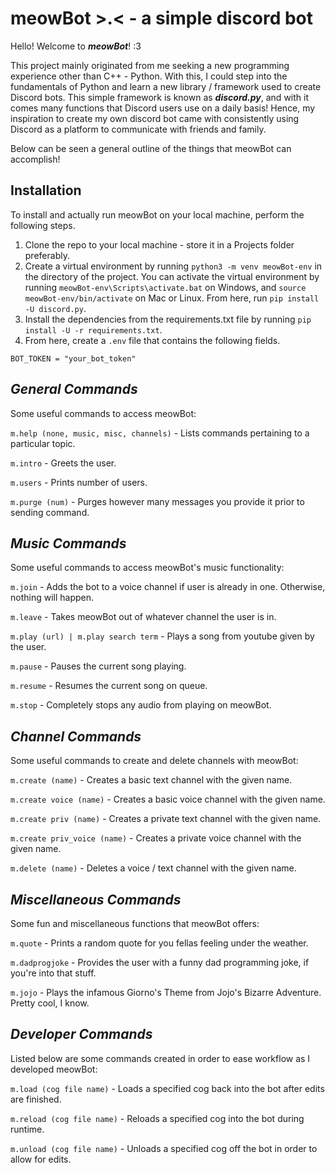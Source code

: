 # meowBot >.< - a simple discord bot

Hello! Welcome to ***meowBot***! :3

This project mainly originated from me seeking a new programming experience other than C++ - Python. 
With this, I could step into the fundamentals of Python and learn a new library / framework used to create Discord bots.
This simple framework is known as ***discord.py***, and with it comes many functions that Discord users use on a daily basis!
Hence, my inspiration to create my own discord bot came with consistently using Discord as a platform to communicate
with friends and family. 

Below can be seen a general outline of the things that meowBot can accomplish!

## **Installation**

To install and actually run meowBot on your local machine, perform the following steps.
1. Clone the repo to your local machine - store it in a Projects folder preferably.
2. Create a virtual environment by running ```python3 -m venv meowBot-env``` in the directory of the project. 
You can activate the virtual environment by running ```meowBot-env\Scripts\activate.bat``` on Windows, and ```source meowBot-env/bin/activate``` on Mac or Linux. From here, run ```pip install -U discord.py```.
3. Install the dependencies from the requirements.txt file by running ```pip install -U -r requirements.txt```. 
4. From here, create a ```.env``` file that contains the following fields. 
```
BOT_TOKEN = "your_bot_token"
```

## ***General Commands***
Some useful commands to access meowBot:

```m.help (none, music, misc, channels)``` - Lists commands pertaining to a particular topic.

```m.intro``` - Greets the user.

```m.users``` - Prints number of users.

```m.purge (num)``` - Purges however many messages you provide it prior to sending command.

## ***Music Commands***
Some useful commands to access meowBot's music functionality:

```m.join``` - Adds the bot to a voice channel if user is already in one. Otherwise, nothing will happen.

```m.leave``` - Takes meowBot out of whatever channel the user is in.

```m.play (url) | m.play search term``` - Plays a song from youtube given by the user.

```m.pause``` - Pauses the current song playing.

```m.resume``` - Resumes the current song on queue.

```m.stop``` - Completely stops any audio from playing on meowBot.

## ***Channel Commands***
Some useful commands to create and delete channels with meowBot:

```m.create (name)``` - Creates a basic text channel with the given name.

```m.create voice (name)``` - Creates a basic voice channel with the given name.

```m.create priv (name)``` - Creates a private text channel with the given name.

```m.create priv_voice (name)``` - Creates a private voice channel with the given name.

```m.delete (name)``` - Deletes a voice / text channel with the given name.

## ***Miscellaneous Commands***
Some fun and miscellaneous functions that meowBot offers:

```m.quote``` - Prints a random quote for you fellas feeling under the weather.

```m.dadprogjoke``` - Provides the user with a funny dad programming joke, if you're into that stuff.

```m.jojo``` - Plays the infamous Giorno's Theme from Jojo's Bizarre Adventure. Pretty cool, I know.

## ***Developer Commands***
Listed below are some commands created in order to ease workflow as I developed meowBot:

```m.load (cog file name)``` - Loads a specified cog back into the bot after edits are finished.

```m.reload (cog file name)``` - Reloads a specified cog into the bot during runtime.

```m.unload (cog file name)``` - Unloads a specified cog off the bot in order to allow for edits.